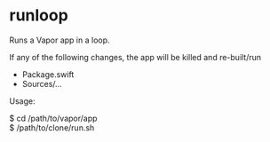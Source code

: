 # runloop

Runs a Vapor app in a loop.

If any of the following changes, the app will be killed and re-built/run

- Package.swift
- Sources/...

Usage:

$ cd /path/to/vapor/app\
$ /path/to/clone/run.sh
